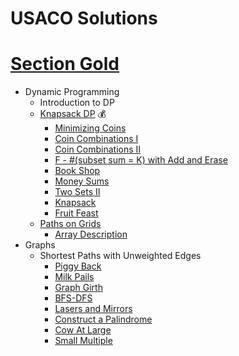 # USACO Solutions

# [Section Gold](https://usaco.guide/gold/)
- Dynamic Programming
    - Introduction to DP
    - [Knapsack DP](https://usaco.guide/gold/knapsack?lang=cpp) 💰
      - [Minimizing Coins](https://github.com/minionly/USACO/blob/main/USACO/Minimizing%20Coins.cpp)
      - [Coin Combinations I](https://github.com/minionly/USACO/blob/main/USACO/Coin%20Combinations%20)
      - [Coin Combinations II](https://github.com/minionly/USACO/blob/main/USACO/Coin%20Combinations%20II)
      - [F - #(subset sum = K) with Add and Erase](https://github.com/minionly/USACO/blob/main/USACO/F%20-%20%23(subset%20sum%20%3D%20K)%20with%20Add%20and%20Erase)
      - [Book Shop](https://github.com/minionly/USACO/blob/main/USACO/Book%20Shop)
      - [Money Sums](https://github.com/minionly/USACO/blob/main/USACO/Money%20Sums)
      - [Two Sets II](https://github.com/minionly/USACO/blob/main/USACO/Two%20Sets%20II)
      - [Knapsack](https://github.com/minionly/USACO/blob/main/USACO/Knapsack)
      - [Fruit Feast](https://github.com/minionly/USACO/blob/main/USACO/Fruit%20Feast)
    - [Paths on Grids](https://usaco.guide/gold/paths-grids?lang=cpp)
      - [Array Description](https://github.com/minionly/USACO/blob/main/USACO/Array%20Description)
- Graphs
    - Shortest Paths with Unweighted Edges
      - [Piggy Back](https://github.com/minionly/USACO/blob/main/USACO/Piggyback)
      - [Milk Pails](https://github.com/minionly/USACO/blob/main/USACO/Milk%20Pails)
      - [Graph Girth](https://github.com/minionly/USACO/blob/main/USACO/Graph%20Girth)
      - [BFS-DFS](https://github.com/minionly/USACO/blob/main/USACO/BFS-DFS)
      - [Lasers and Mirrors](https://github.com/minionly/USACO/blob/main/USACO/Lasers%20and%20Mirrors)
      - [Construct a Palindrome](https://github.com/minionly/USACO/blob/main/USACO/Construct%20a%20Palindrome)
      - [Cow At Large](https://github.com/minionly/USACO/blob/main/USACO/Cow%20At%20Large)
      - [Small Multiple](https://github.com/minionly/USACO/blob/main/USACO/Small%20Multiple)
